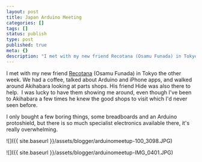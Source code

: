 ```yaml
---
layout: post
title: Japan Arduino Meeting
categories: []
tags: []
status: publish
type: post
published: true
meta: {}
description: "I met with my new friend Recotana (Osamu Funada) in Tokyo the other week. We had a coffee, talked about Arduino and iPhone apps, and walked around"
---
```


I met with my new friend [Recotana](http://www.recotana.com/) (Osamu Funada) in Tokyo the other week. We had a coffee, talked about Arduino and iPhone apps, and walked around Akihabara looking at parts shops. His friend Hide was also there to help.  I was lucky to have them showing me around, even though I've been to Akihabara a few times he knew the good shops to visit which I'd never seen before.

I only bought a few boring things, some breadboards and an Arduino protoshield, but there is so much specialist electronics available there, it's really overwhelming.

![]({{ site.baseurl }}/assets/blogger/arduinomeetup-100_3098.JPG)

![]({{ site.baseurl }}/assets/blogger/arduinomeetup-IMG_0401.JPG)

